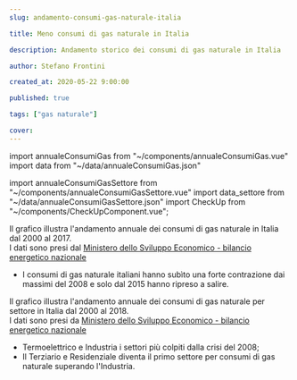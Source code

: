 ```yaml
---
slug: andamento-consumi-gas-naturale-italia

title: Meno consumi di gas naturale in Italia

description: Andamento storico dei consumi di gas naturale in Italia

author: Stefano Frontini

created_at: 2020-05-22 9:00:00

published: true

tags: ["gas naturale"]

cover:
---
```


import annualeConsumiGas from "~/components/annualeConsumiGas.vue"
import data from "~/data/annualeConsumiGas.json"

import annualeConsumiGasSettore from "~/components/annualeConsumiGasSettore.vue"
import data_settore from "~/data/annualeConsumiGasSettore.json"
import CheckUp from "~/components/CheckUpComponent.vue";

<annualeConsumiGas title="Andamento storico dei consumi di gas naturale in Italia" xKey="Anno"
            y1Key="Miliardi di metri cubi"
            :data="data"
            />

Il grafico illustra l'andamento annuale dei consumi di gas naturale in Italia dal 2000 al 2017. <br />
I dati sono presi dal [Ministero dello Sviluppo Economico - bilancio energetico nazionale](https://dgsaie.mise.gov.it/ben.php)

- I consumi di gas naturale italiani hanno subìto una forte contrazione dai massimi del 2008 e solo dal 2015 hanno ripreso a salire.

<annualeConsumiGasSettore title="Andamento storico dei consumi di gas naturale in Italia per settore" xKey="Anno"
            y1Key="Industria"
            y2Key="Residenziale e Terziario"
            y3Key="Termoelettrico"
            y4Key="Altro"
            :data="data_settore"
            />

Il grafico illustra l'andamento annuale dei consumi di gas naturale per settore in Italia dal 2000 al 2018. <br />
I dati sono presi da [Ministero dello Sviluppo Economico - bilancio energetico nazionale](https://dgsaie.mise.gov.it/ben.php)

- Termoelettrico e Industria i settori più colpiti dalla crisi del 2008;
- Il Terziario e Residenziale diventa il primo settore per consumi di gas naturale superando l'Industria.

<CheckUp />
